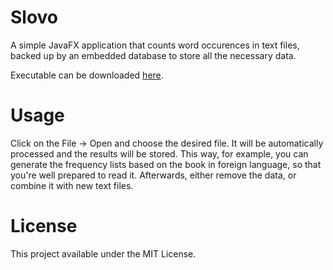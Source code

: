 # Slovo

A simple JavaFX application that counts word occurences in text files, backed up by an embedded database to store all the necessary data.

Executable can be downloaded [here](https://www.dropbox.com/s/uqzo7255ly7ci31/slovo-0.11.jar?dl=0).

# Usage

Click on the File -> Open and choose the desired file. It will be automatically processed and the results will be stored.
This way, for example, you can generate the frequency lists based on the book in foreign language, so that you're well prepared to read it.
Afterwards, either remove the data, or combine it with new text files.

# License

This project available under the MIT License.

